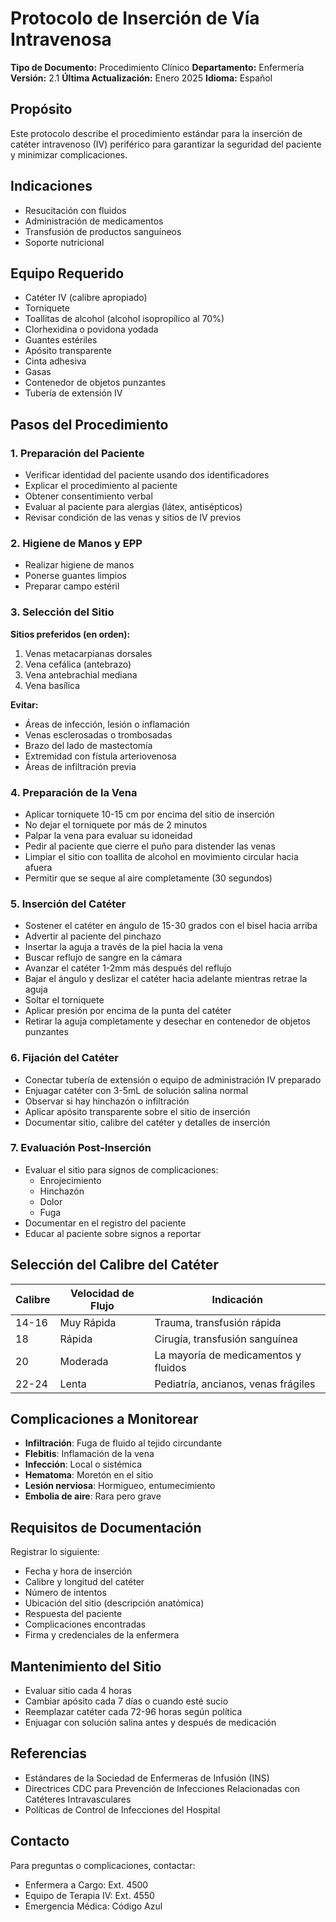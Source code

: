 # Protocolo de Inserción de Vía Intravenosa

**Tipo de Documento:** Procedimiento Clínico
**Departamento:** Enfermería
**Versión:** 2.1
**Última Actualización:** Enero 2025
**Idioma:** Español

## Propósito
Este protocolo describe el procedimiento estándar para la inserción de catéter intravenoso (IV) periférico para garantizar la seguridad del paciente y minimizar complicaciones.

## Indicaciones
- Resucitación con fluidos
- Administración de medicamentos
- Transfusión de productos sanguíneos
- Soporte nutricional

## Equipo Requerido
- Catéter IV (calibre apropiado)
- Torniquete
- Toallitas de alcohol (alcohol isopropílico al 70%)
- Clorhexidina o povidona yodada
- Guantes estériles
- Apósito transparente
- Cinta adhesiva
- Gasas
- Contenedor de objetos punzantes
- Tubería de extensión IV

## Pasos del Procedimiento

### 1. Preparación del Paciente
- Verificar identidad del paciente usando dos identificadores
- Explicar el procedimiento al paciente
- Obtener consentimiento verbal
- Evaluar al paciente para alergias (látex, antisépticos)
- Revisar condición de las venas y sitios de IV previos

### 2. Higiene de Manos y EPP
- Realizar higiene de manos
- Ponerse guantes limpios
- Preparar campo estéril

### 3. Selección del Sitio
**Sitios preferidos (en orden):**
1. Venas metacarpianas dorsales
2. Vena cefálica (antebrazo)
3. Vena antebrachial mediana
4. Vena basílica

**Evitar:**
- Áreas de infección, lesión o inflamación
- Venas esclerosadas o trombosadas
- Brazo del lado de mastectomía
- Extremidad con fístula arteriovenosa
- Áreas de infiltración previa

### 4. Preparación de la Vena
- Aplicar torniquete 10-15 cm por encima del sitio de inserción
- No dejar el torniquete por más de 2 minutos
- Palpar la vena para evaluar su idoneidad
- Pedir al paciente que cierre el puño para distender las venas
- Limpiar el sitio con toallita de alcohol en movimiento circular hacia afuera
- Permitir que se seque al aire completamente (30 segundos)

### 5. Inserción del Catéter
- Sostener el catéter en ángulo de 15-30 grados con el bisel hacia arriba
- Advertir al paciente del pinchazo
- Insertar la aguja a través de la piel hacia la vena
- Buscar reflujo de sangre en la cámara
- Avanzar el catéter 1-2mm más después del reflujo
- Bajar el ángulo y deslizar el catéter hacia adelante mientras retrae la aguja
- Soltar el torniquete
- Aplicar presión por encima de la punta del catéter
- Retirar la aguja completamente y desechar en contenedor de objetos punzantes

### 6. Fijación del Catéter
- Conectar tubería de extensión o equipo de administración IV preparado
- Enjuagar catéter con 3-5mL de solución salina normal
- Observar si hay hinchazón o infiltración
- Aplicar apósito transparente sobre el sitio de inserción
- Documentar sitio, calibre del catéter y detalles de inserción

### 7. Evaluación Post-Inserción
- Evaluar el sitio para signos de complicaciones:
  - Enrojecimiento
  - Hinchazón
  - Dolor
  - Fuga
- Documentar en el registro del paciente
- Educar al paciente sobre signos a reportar

## Selección del Calibre del Catéter
| Calibre | Velocidad de Flujo | Indicación |
|---------|-------------------|------------|
| 14-16 | Muy Rápida | Trauma, transfusión rápida |
| 18 | Rápida | Cirugía, transfusión sanguínea |
| 20 | Moderada | La mayoría de medicamentos y fluidos |
| 22-24 | Lenta | Pediatría, ancianos, venas frágiles |

## Complicaciones a Monitorear
- **Infiltración**: Fuga de fluido al tejido circundante
- **Flebitis**: Inflamación de la vena
- **Infección**: Local o sistémica
- **Hematoma**: Moretón en el sitio
- **Lesión nerviosa**: Hormigueo, entumecimiento
- **Embolia de aire**: Rara pero grave

## Requisitos de Documentación
Registrar lo siguiente:
- Fecha y hora de inserción
- Calibre y longitud del catéter
- Número de intentos
- Ubicación del sitio (descripción anatómica)
- Respuesta del paciente
- Complicaciones encontradas
- Firma y credenciales de la enfermera

## Mantenimiento del Sitio
- Evaluar sitio cada 4 horas
- Cambiar apósito cada 7 días o cuando esté sucio
- Reemplazar catéter cada 72-96 horas según política
- Enjuagar con solución salina antes y después de medicación

## Referencias
- Estándares de la Sociedad de Enfermeras de Infusión (INS)
- Directrices CDC para Prevención de Infecciones Relacionadas con Catéteres Intravasculares
- Políticas de Control de Infecciones del Hospital

## Contacto
Para preguntas o complicaciones, contactar:
- Enfermera a Cargo: Ext. 4500
- Equipo de Terapia IV: Ext. 4550
- Emergencia Médica: Código Azul
